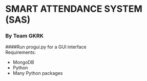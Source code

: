 # SMART ATTENDANCE SYSTEM (SAS)
### By Team GKRK
####Run progui.py for a GUI interface<br/>
Requirements:
*  MongoDB
*  Python
*  Many Python packages
